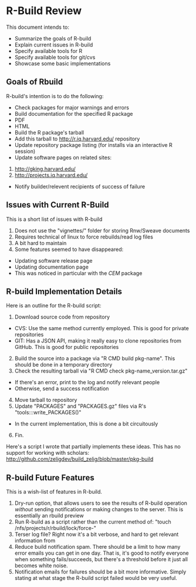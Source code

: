 # R-Build Review

This document intends to:

* Summarize the goals of R-build
* Explain current issues in R-build
* Specify available tools for R
* Specify available tools for git/cvs
* Showcase some basic implementations

## Goals of Rbuild

R-build's intention is to do the following:

* Check packages for major warnings and errors
* Build documentation for the specified R package
 * PDF
 * HTML
* Build the R package's tarball
* Add this tarball to http://r.iq.harvard.edu/ repository
* Update repository package listing (for installs via an interactive R session)
* Update software pages on related sites:
 1. http://gking.harvard.edu/
 2. http://projects.iq.harvard.edu/
* Notify builder/relevent recipients of success of failure

## Issues with Current R-Build

This is a short list of issues with R-build 

1. Does not use the "vignettes/" folder for storing Rnw/Sweave documents
2. Requires technical of linux to force rebuilds/read log files
3. A bit hard to maintain
4. Some features seemed to have disappeared:
 * Updating software release page
 * Updating documentation page
 * This was noticed in particular with the *CEM* package

## R-build Implementation Details

Here is an outline for the R-build script:

1. Download source code from repository
 * CVS: Use the same method currently employed. This is good for private
   repositories
 * GIT: Has a JSON API, making it really easy to clone repositories from
   GitHub. This is good for public repositories
2. Build the source into a package via "R CMD build pkg-name". This should be
   done in a temporary directory
3. Check the resulting tarball via "R CMD check pkg-name_version.tar.gz"
 * If there's an error, print to the log and notify relevant people
 * Otherwise, send a success notification
4. Move tarball to repository
5. Update "PACKAGES" and "PACKAGES.gz" files via R's "tools:::write_PACKAGES()"
 * In the current implementation, this is done a bit circuitously
6. Fin.

Here's a script I wrote that partially implements these ideas. This has no
support for working with scholars:
  http://github.com/zeligdev/build_zelig/blob/master/pkg-build

## R-build Future Features

This is a wish-list of features in R-build.

1. Dry-run option, that allows users to see the results of R-build operation
   *without* sending notifications or making changes to the server. This is
   essentially an rbuild preview
2. Run R-build as a script rather than the current method of:
   "touch /nfs/projects/r/rbuild/lock/force-<package-name>"
3. Terser log file? Right now it's a bit verbose, and hard to get relevant
   information from
4. Reduce build notification spam. There should be a limit to how many error
   emails you can get in one day. That is, it's good to notify everyone when
   something fails/succeeds, but there's a threshold before it just all becomes
   white noise.
5. Notification emails for failures should be a bit more informative. Simply
   stating at what stage the R-build script failed would be very useful.
